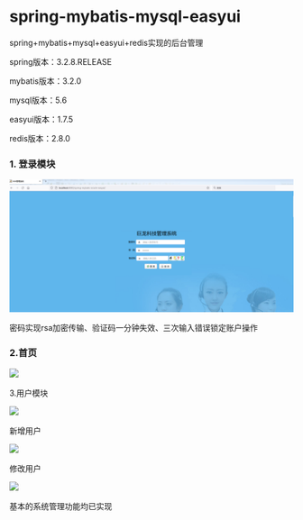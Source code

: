 # spring-mybatis-mysql-easyui
spring+mybatis+mysql+easyui+redis实现的后台管理



spring版本：3.2.8.RELEASE

mybatis版本：3.2.0

mysql版本：5.6

easyui版本：1.7.5

redis版本：2.8.0



### 1. 登录模块

![](./images/login.png)

密码实现rsa加密传输、验证码一分钟失效、三次输入错误锁定账户操作



### 2.首页

![](D:\Workspaces\OWER\spring-mybatis-mysql-easyui\images\index.png)



3.用户模块

![](D:\Workspaces\OWER\spring-mybatis-mysql-easyui\images\user-index.png)

新增用户

![](D:\Workspaces\OWER\spring-mybatis-mysql-easyui\images\user-add.png)

修改用户

![](D:\Workspaces\OWER\spring-mybatis-mysql-easyui\images\user-edit.png)



基本的系统管理功能均已实现
